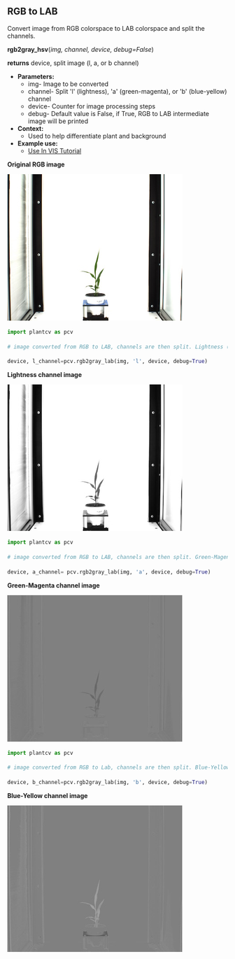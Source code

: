 ## RGB to LAB

Convert image from RGB colorspace to LAB colorspace and split the channels.

**rgb2gray_hsv**(*img, channel, device, debug=False*)

**returns** device, split image (l, a, or b channel)

- **Parameters:**
    - img- Image to be converted
    - channel- Split 'l' (lightness), 'a' (green-magenta), or 'b' (blue-yellow) channel
    - device- Counter for image processing steps
    - debug- Default value is False, if True, RGB to LAB intermediate image will be printed 
- **Context:**
    - Used to help differentiate plant and background
- **Example use:**
    - [Use In VIS Tutorial](vis_tutorial.md)

**Original RGB image**

![Screenshot](img/documentation_images/rgb2lab/original_image.jpg)

```python
import plantcv as pcv

# image converted from RGB to LAB, channels are then split. Lightness ('l') channel is outputed.

device, l_channel=pcv.rgb2gray_lab(img, 'l', device, debug=True)
```

**Lightness channel image**

![Screenshot](img/documentation_images/rgb2lab/lab_lightness.jpg)

```python
import plantcv as pcv

# image converted from RGB to LAB, channels are then split. Green-Magenta ('a') channel is outputed.

device, a_channel= pcv.rgb2gray_lab(img, 'a', device, debug=True)
```

**Green-Magenta channel image**

![Screenshot](img/documentation_images/rgb2lab/lab_green-magenta.jpg)
   
```python
import plantcv as pcv

# image converted from RGB to Lab, channels are then split. Blue-Yellow ('b') channel is outputed.

device, b_channel=pcv.rgb2gray_lab(img, 'b', device, debug=True)
```

**Blue-Yellow channel image**

![Screenshot](img/documentation_images/rgb2lab/lab_blue-yellow.jpg)

